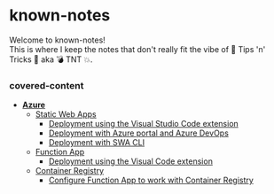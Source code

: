 # known-notes

Welcome to known-notes!\
This is where I keep the notes that don't really fit the vibe of 🍆 Tips 'n' Tricks 🎃 aka 💣 TNT 💥.

### covered-content

- [**Azure**](./Azure_Services/Azure_Services.md#azure-services)
    - [Static Web Apps](./Azure_Services/Azure_Services.md#static-web-apps)
        - [Deployment using the Visual Studio Code extension](./Azure_Services/Azure_Services.md#deploy-an-application-using-the-visual-studio-code-extension)
        - [Deployment with Azure portal and Azure DevOps](./Azure_Services/Azure_Services.md#deploy-an-application-with-azure-portal-and-azure-devops)
        - [Deployment with SWA CLI](./Azure_Services/Azure_Services.md#deploy-an-application-with-swa-cli)
    - [Function App](./Azure_Services/Azure_Services.md#function-app)
        - [Deployment using the Visual Code extension](./Azure_Services/Azure_Services.md#deploy-a-function-through-the-visual-studio-code-extension)
    - [Container Registry](./Azure_Services/Azure_Services.md#container-registry)
        - [Configure Function App to work with Container Registry](./Azure_Services/Azure_Services.md#configure-function-app-to-work-with-container-registry)
